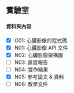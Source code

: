 ## 實驗室
#### **資料夾內容**
  - [x] G01: 心臟影像的程式碼    
  - [x] N01: 心臟影像 API 文件   
  - [x] N02: 心臟影像架構圖  
  - [ ] N03: 進度報告    
  - [ ] N04: 實作結果   
  - [x] N05: 參考論文 & 資料  
  - [ ] N06: 教學文件
